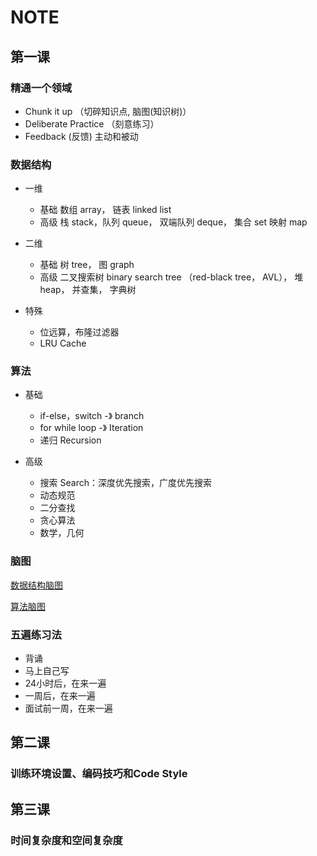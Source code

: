 # NOTE

## 第一课

### 精通一个领域

- Chunk it up （切碎知识点, 脑图(知识树)）
- Deliberate Practice （刻意练习）
- Feedback (反馈) 主动和被动

### 数据结构

- 一维
  - 基础 数组 array， 链表 linked list
  - 高级 栈 stack，队列 queue， 双端队列 deque， 集合 set 映射 map

- 二维
  - 基础 树 tree， 图 graph
  - 高级 二叉搜索树 binary search tree （red-black  tree， AVL）， 堆 heap， 并查集， 字典树 

- 特殊
  - 位远算，布隆过滤器
  - LRU Cache

### 算法

- 基础
  - if-else，switch -》 branch
  - for while loop -》 Iteration
  - 递归 Recursion

- 高级
  - 搜索 Search：深度优先搜索，广度优先搜索
  - 动态规范
  - 二分查找
  - 贪心算法
  - 数学，几何


### 脑图
[数据结构脑图](https://naotu.baidu.com/file/b832f043e2ead159d584cca4efb19703?token=7a6a56eb2630548c)

[算法脑图](https://naotu.baidu.com/file/0a53d3a5343bd86375f348b2831d3610?token=5ab1de1c90d5f3ec)

### 五遍练习法

- 背诵
- 马上自己写
- 24小时后，在来一遍
- 一周后，在来一遍
- 面试前一周，在来一遍

## 第二课

### 训练环境设置、编码技巧和Code Style

## 第三课

### 时间复杂度和空间复杂度





